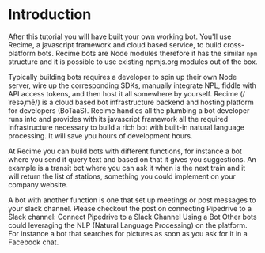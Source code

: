 # Introduction

After this tutorial you will have built your own working bot. You'll use Recime, a javascript framework and cloud based service, to build cross-platform bots. Recime bots are Node modules therefore it has the similar `npm` structure and it is possible to use existing npmjs.org modules out of the box.

Typically building bots requires a developer to spin up their own Node server, wire up the corresponding SDKs, manually integrate NPL, fiddle with API access tokens, and then host it all somewhere by yourself. Recime (/ˈresəˌmē/) is a cloud based bot infrastructure backend and hosting platform for developers (BoTaaS). Recime handles all the plumbing a bot developer runs into and provides with its javascript framework all the required infrastructure necessary to build a rich bot with built-in natural language processing. It will save you hours of development hours.

At Recime you can build bots with different functions, for instance a bot where you send it query text and based on that it gives you suggestions. An example is a transit bot where you can ask it when is the next train and it will return the list of stations, something you could implement on your company website.

A bot with another function is one that set up meetings or post messages to your slack channel. Please checkout the post on connecting Pipedrive to a Slack channel: Connect Pipedrive to a Slack Channel Using a Bot Other bots could leveraging the NLP (Natural Language Processing) on the platform. For instance a bot that searches for pictures as soon as you ask for it in a Facebook chat.

